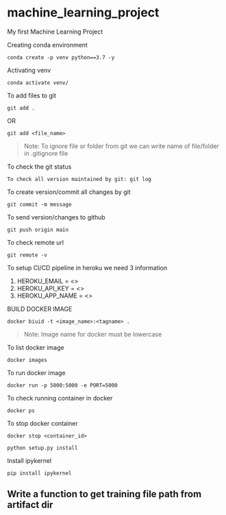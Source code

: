 # machine_learning_project
My first Machine Learning Project


Creating conda environment
```
conda create -p venv python==3.7 -y
```

Activating venv
```
conda activate venv/
```

To add files to git
```
git add .
```

OR
```
git add <file_name>
```

> Note: To ignore file or folder from git we can write name of file/folder in .gitignore file

To check the git status
```commandline
To check all version maintained by git: git log
```

To create version/commit all changes by git
```commandline
git commit -m message
```

To send version/changes to github
```commandline
git push origin main
```

To check remote url
```commandline
git remote -v
```

To setup CI/CD pipeline in heroku we need 3 information

1. HEROKU_EMAIL = <>
2. HEROKU_API_KEY = <>
3. HEROKU_APP_NAME = <>

BUILD DOCKER IMAGE
```commandline
docker biuid -t <image_name>:<tagname> .
```

> Note: Image name for docker must be lowercase

To list docker image
```commandline
docker images
```

To run docker image
```commandline
docker run -p 5000:5000 -e PORT=5000
```

To check running container in docker
```commandline
docker ps
```

To stop docker container
```commandline
docker stop <container_id>
```

```commandline
python setup.py install
```

Install ipykernel
```
pip install ipykernel
```

## Write a function to get training file path from artifact dir